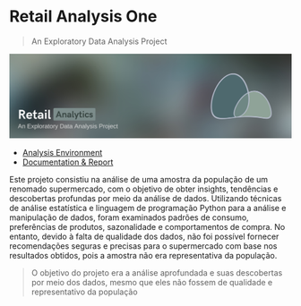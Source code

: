 # Retail Analysis One
> An Exploratory Data Analysis Project

![](eBooks/RetailBanner.png)
- [Analysis Environment](https://colab.research.google.com/drive/1LEQhnL5iNC7-mNpTFVeJnaeY5xCbp55F?usp=sharing)
- [Documentation & Report](https://gabrielluizone.notion.site/RetailAnalytics-79337174172e46628f36b07623247919)

Este projeto consistiu na análise de uma amostra da população de um renomado supermercado, com o objetivo de obter insights, tendências e descobertas profundas por meio da análise de dados. Utilizando técnicas de análise estatística e linguagem de programação Python para a análise e manipulação de dados, foram examinados padrões de consumo, preferências de produtos, sazonalidade e comportamentos de compra. No entanto, devido à falta de qualidade dos dados, não foi possível fornecer recomendações seguras e precisas para o supermercado com base nos resultados obtidos, pois a amostra não era representativa da população.
> O objetivo do projeto era a análise aprofundada e suas descobertas por meio dos dados, mesmo que eles não fossem de qualidade e representativo da população
